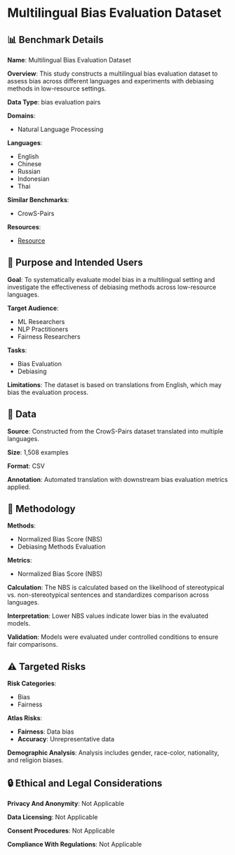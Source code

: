 # Multilingual Bias Evaluation Dataset

## 📊 Benchmark Details

**Name**: Multilingual Bias Evaluation Dataset

**Overview**: This study constructs a multilingual bias evaluation dataset to assess bias across different languages and experiments with debiasing methods in low-resource settings.

**Data Type**: bias evaluation pairs

**Domains**:
- Natural Language Processing

**Languages**:
- English
- Chinese
- Russian
- Indonesian
- Thai

**Similar Benchmarks**:
- CrowS-Pairs

**Resources**:
- [Resource](N/A)

## 🎯 Purpose and Intended Users

**Goal**: To systematically evaluate model bias in a multilingual setting and investigate the effectiveness of debiasing methods across low-resource languages.

**Target Audience**:
- ML Researchers
- NLP Practitioners
- Fairness Researchers

**Tasks**:
- Bias Evaluation
- Debiasing

**Limitations**: The dataset is based on translations from English, which may bias the evaluation process.

## 💾 Data

**Source**: Constructed from the CrowS-Pairs dataset translated into multiple languages.

**Size**: 1,508 examples

**Format**: CSV

**Annotation**: Automated translation with downstream bias evaluation metrics applied.

## 🔬 Methodology

**Methods**:
- Normalized Bias Score (NBS)
- Debiasing Methods Evaluation

**Metrics**:
- Normalized Bias Score (NBS)

**Calculation**: The NBS is calculated based on the likelihood of stereotypical vs. non-stereotypical sentences and standardizes comparison across languages.

**Interpretation**: Lower NBS values indicate lower bias in the evaluated models.

**Validation**: Models were evaluated under controlled conditions to ensure fair comparisons.

## ⚠️ Targeted Risks

**Risk Categories**:
- Bias
- Fairness

**Atlas Risks**:
- **Fairness**: Data bias
- **Accuracy**: Unrepresentative data

**Demographic Analysis**: Analysis includes gender, race-color, nationality, and religion biases.

## 🔒 Ethical and Legal Considerations

**Privacy And Anonymity**: Not Applicable

**Data Licensing**: Not Applicable

**Consent Procedures**: Not Applicable

**Compliance With Regulations**: Not Applicable
